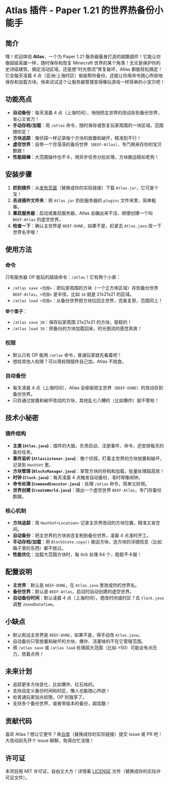 # Atlas 插件 - Paper 1.21 的世界热备份小能手

## 简介
嘿！欢迎体验 **Atlas**，一个为 Paper 1.21 服务器量身打造的超酷插件！它能让你像超级英雄一样，随时保存和恢复 Minecraft 世界的某个角落！无论是保护你的史诗级建筑、搞定活动区域，还是想“时光倒流”修复破坏，Atlas 都能轻松搞定！它会每天凌晨 4 点（亚洲/上海时区）偷偷帮你备份，还能让你用命令随心所欲地保存和加载方块。快来试试这个让服务器管理变得像玩游戏一样简单的小宝贝吧！

## 功能亮点
- **自动备份**：每天凌晨 4 点（上海时间），悄悄把主世界的改动存到备份世界，省心又省力！
- **手动存档/加载**：用 `/atlas` 命令，随时保存或恢复玩家周围的一块区域，范围随你定！
- **方块追踪**：像侦探一样记录每个方块的放置和破坏，精准到不行！
- **虚空世界**：自带一个空荡荡的备份世界（`BEEF-Atlas`），专门用来存你的宝贝数据！
- **性能超棒**：大范围操作也不卡，用异步任务分批处理，方块搬运稳如老狗！

## 安装步骤
1. **抓到插件**：从[发布页面](#)（替换成你的实际链接）下载 `Atlas.jar`，它可是个宝！
2. **丢进插件文件夹**：把 `Atlas.jar` 扔到服务器的 `plugins` 文件夹里，简单粗暴。
3. **重启服务器**：启动或重启服务器，Atlas 会蹦出来干活，顺便创建一个叫 `BEEF-Atlas` 的虚空世界。
4. **检查一下**：确认主世界是 `BEEF-DUNE`，如果不是，赶紧去 `Atlas.java` 改一下世界名字哦！

## 使用方法
### 命令
只有服务器 OP 能玩的超级命令：`/atlas`！它有两个小弟：
- `/atlas save <范围>`：把玩家周围的方块（一个立方体区域）存到备份世界 `BEEF-Atlas`。`<范围>` 是半径，比如 `10` 就是 21x21x21 的区域。
- `/atlas load <范围>`：从备份世界把方块拉回主世界，完美复原，范围同上！

**举个栗子**：
- `/atlas save 10`：保存玩家周围 21x21x21 的方块，稳稳的！
- `/atlas load 10`：把备份的方块加载回来，时光倒流的感觉真爽！

### 权限
- 默认只有 OP 能用 `/atlas` 命令，普通玩家就先看着吧！
- 想给其他人权限？可以用权限插件自己加，Atlas 不挑食。

### 自动备份
- 每天凌晨 4 点（上海时间），Atlas 会偷偷把主世界（`BEEF-DUNE`）的改动存到备份世界。
- 只存通过放置和破坏改动的方块，其他乱七八糟的（比如爆炸）就不管啦！

## 技术小秘密
### 插件结构
- **主类 (`Atlas.java`)**：插件的大脑，负责启动、注册事件、命令，还安排每天的备份任务。
- **事件监听 (`AtlasListener.java`)**：像个侦探，盯着主世界的方块放置和破坏，记录到 `HashSet` 里。
- **方块管理 (`BlocksManager.java`)**：掌管方块的存档和加载，批量处理超高效！
- **时钟 (`Clock.java`)**：每天凌晨 4 点触发自动备份，准时得像闹钟。
- **命令处理 (`CommandExecutor.java`)**：处理 `/atlas` 命令，简单又好用。
- **世界创建 (`CreateWorld.java`)**：搞出一个虚空世界 `BEEF-Atlas`，专门存备份数据。

### 核心机制
- **方块追踪**：用 `HashSet<Location>` 记录主世界改动的方块位置，精准又省空间。
- **自动备份**：把主世界的方块状态复制到备份世界，凌晨 4 点准时开工。
- **手动存档/加载**：用 `BlockState.copy()` 搬运方块，连方块的详细信息（比如箱子里的东西）都不放过。
- **性能优化**：加载大范围方块时，每 tick 处理 64 个，稳稳不卡服！

## 配置说明
- **主世界**：默认是 `BEEF-DUNE`，在 `Atlas.java` 里改成你的世界名。
- **备份世界**：默认是 `BEEF-Atlas`，启动时自动创建的虚空世界。
- **自动备份时间**：默认凌晨 4 点（上海时间），想改时间或时区？去 `Clock.java` 调整 `ZonedDateTime`。

## 小缺点
- 默认假设主世界是 `BEEF-DUNE`，如果不是，得手动改 `Atlas.java`。
- 自动备份只管放置和破坏的方块，爆炸、活塞啥的不在它管辖范围。
- 用 `/atlas save` 或 `/atlas load` 处理超大范围（比如 >50）可能会有点压力，悠着点用！

## 未来计划
- 追踪更多方块变化，比如爆炸、红石啥的。
- 支持自定义备份时间和时区，懒人也能随心所欲！
- 给普通玩家加点权限，OP 别独享了。
- 支持多个备份世界，或者带版本的备份，超炫酷！

## 贡献代码
喜欢 Atlas？想让它更牛？来[仓库](#)（替换成你的实际链接）提交 issue 或 PR 吧！大改动前先开个 issue 聊聊，免得白忙活哦！

## 许可证
本项目用 MIT 许可证，自由又大方！详情看 [LICENSE](https://github.com/superwfox/Atlas/blob/master/license.txt) 文件（替换成你的实际许可证文件）。

